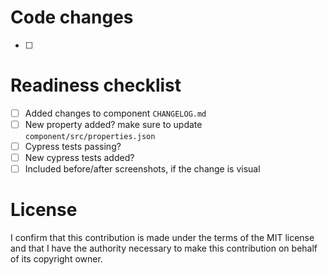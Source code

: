 # Code changes

- [ ]

# Readiness checklist

- [ ] Added changes to component `CHANGELOG.md`
- [ ] New property added? make sure to update `component/src/properties.json`
- [ ] Cypress tests passing?
- [ ] New cypress tests added?
- [ ] Included before/after screenshots, if the change is visual

# License

I confirm that this contribution is made under the terms of the MIT license and that I have the authority necessary to make this contribution on behalf of its copyright owner.
